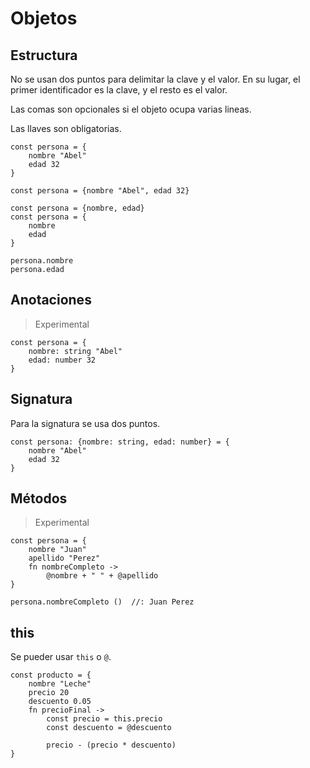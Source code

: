 # Objetos

## Estructura

No se usan dos puntos para delimitar la clave y el valor. En su lugar,
el primer identificador es la clave, y el resto es el valor.

Las comas son opcionales si el objeto ocupa varias lineas.

Las llaves son obligatorias.

```
const persona = {
    nombre "Abel"
    edad 32
}

const persona = {nombre "Abel", edad 32}

const persona = {nombre, edad}
const persona = {
    nombre
    edad
}

persona.nombre
persona.edad
```

## Anotaciones

> Experimental

```
const persona = {
    nombre: string "Abel"
    edad: number 32
}
```

## Signatura

Para la signatura se usa dos puntos.

```
const persona: {nombre: string, edad: number} = {
    nombre "Abel"
    edad 32
}
```

## Métodos

> Experimental

```
const persona = {
    nombre "Juan"
    apellido "Perez"
    fn nombreCompleto ->
        @nombre + " " + @apellido
}

persona.nombreCompleto ()  //: Juan Perez
```

## this

Se pueder usar `this` o `@`.

```
const producto = {
    nombre "Leche"
    precio 20
    descuento 0.05
    fn precioFinal ->
        const precio = this.precio
        const descuento = @descuento

        precio - (precio * descuento)
}
```
